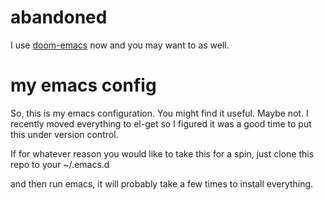 # abandoned
I use [doom-emacs](https://github.com/hlissner/doom-emacs) now and you may want to as well.

# my emacs config

So, this is my emacs configuration. You might find it useful. Maybe
not. I recently moved everything to el-get so I figured it was a good
time to put this under version control.

If for whatever reason you would like to take this for a spin, just
clone this repo to your ~/.emacs.d

and then run emacs, it will probably take a few times to install everything. 
